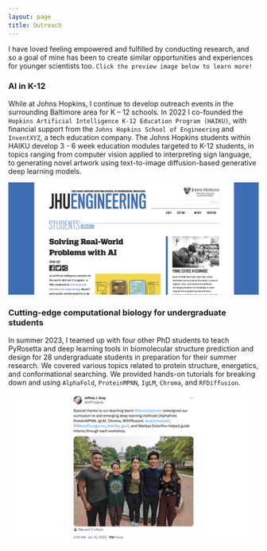 ```yaml
---
layout: page
title: Outreach
---
```


I have loved feeling empowered and fulfilled by conducting research, and so a goal of mine has been to create similar opportunities and experiences for younger scientists too. `Click the preview image below to learn more!`

### AI in K-12

While at Johns Hopkins, I continue to develop outreach events in the surrounding Baltimore area for K – 12 schools. In 2022 I co-founded the `Hopkins Artificial Intelligence K-12 Education Program (HAIKU)`, with financial support from the `Johns Hopkins School of Engineering` and `InventXYZ`, a tech education company. The Johns Hopkins students within HAIKU develop 3 - 6 week education modules targeted to K-12 students, in topics ranging from computer vision applied to interpreting sign language, to generating novel artwork using text-to-image diffusion-based generative deep learning models.

[![Preview Image](outreach_preview.png)](https://engineering.jhu.edu/magazine/2022/05/solving-real-world-problems-with-ai/)

### Cutting-edge computational biology for undergraduate students

In summer 2023, I teamed up with four other PhD students to teach PyRosetta and deep learning tools in biomolecular structure prediction and design for 28 undergraduate students in preparation for their summer research. We covered various topics related to protein structure, energetics, and conformational searching. We provided hands-on tutorials for breaking down and using `AlphaFold`, `ProteinMPNN`, `IgLM`, `Chroma`, and `RFDiffusion`.

[![Preview Image](pyrosetta_outreach.png)](https://twitter.com/jeffreyjgray/status/1667242578209820672)
